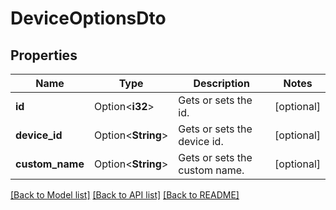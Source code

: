 # DeviceOptionsDto

## Properties

Name | Type | Description | Notes
------------ | ------------- | ------------- | -------------
**id** | Option<**i32**> | Gets or sets the id. | [optional]
**device_id** | Option<**String**> | Gets or sets the device id. | [optional]
**custom_name** | Option<**String**> | Gets or sets the custom name. | [optional]

[[Back to Model list]](../README.md#documentation-for-models) [[Back to API list]](../README.md#documentation-for-api-endpoints) [[Back to README]](../README.md)


